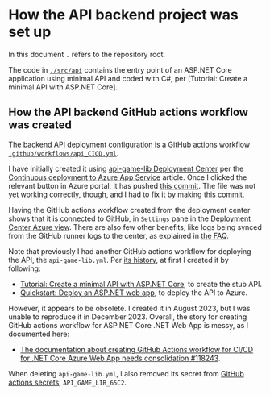 # How the API backend project was set up

In this document `.` refers to the repository root.

The code in [`./src/api`] contains the entry point of an ASP.NET Core application
using minimal API and coded with C#, per [Tutorial: Create a minimal API with ASP.NET Core].

## How the API backend GitHub actions workflow was created

The backend API deployment configuration is a GitHub actions workflow [`.github/workflows/api_CICD.yml`].

I have initially created it using [api-game-lib Deployment Center] per the [Continuous deployment to Azure App Service]
article. Once I clicked the relevant button in Azure portal, it has pushed
[this commit][commit with API GHAW from Depl Center].
The file was not yet working correctly, though, and I had to fix it by making [this commit][commit with API GHAW fix].

Having the GitHub actions workflow created from the deployment center shows that it is connected to GitHub, in `Settings`
pane in the [Deployment Center Azure view][api-game-lib Deployment Center]. There are also few other benefits, like
logs being synced from the GitHub runner logs to the center, as explained in [the FAQ][Azure App Service CD FAQ].

Note that previously I had another GitHub actions workflow for deploying the API, the `api-game-lib.yml`.
Per [its history][api-game-lib.yml git history], at first I created it by following:

- [Tutorial: Create a minimal API with ASP.NET Core](https://learn.microsoft.com/en-us/aspnet/core/tutorials/min-web-api?view=aspnetcore-8.0&tabs=visual-studio),
to create the stub API.
- [Quickstart: Deploy an ASP.NET web app](https://learn.microsoft.com/en-us/azure/app-service/quickstart-dotnetcore?tabs=net70&pivots=development-environment-vs),
to deploy the API to Azure.

However, it appears to be obsolete. I created it in August 2023, but I was unable to reproduce it in December 2023.
Overall, the story for creating GitHub actions workflow for ASP.NET Core .NET Web App is messy, as I documented here:

- [The documentation about creating GitHub Actions workflow for CI/CD for .NET Core Azure Web App needs consolidation #118243](https://github.com/MicrosoftDocs/azure-docs/issues/118243).

When deleting `api-game-lib.yml`, I also removed its secret from [GitHub actions secrets], `API_GAME_LIB_65C2`.

<!--
--------------------------------------------------------------------------------
references
--------------------------------------------------------------------------------
-->

[Azure App Service CD FAQ]: https://learn.microsoft.com/en-us/azure/app-service/deploy-continuous-deployment?tabs=github#frequently-asked-questions
[Continuous deployment to Azure App Service]: https://learn.microsoft.com/en-us/azure/app-service/deploy-continuous-deployment?tabs=github
[GitHub actions secrets]: https://github.com/konrad-jamrozik/game/settings/secrets/actions
[`./src/api`]: ../src/api
[`.github/workflows/api_CICD.yml`]: ../.github/workflows/api_CICD.yml
[api-game-lib Deployment Center]: https://portal.azure.com/#@spawarottijamro.onmicrosoft.com/resource/subscriptions/8695c84c-09a4-4b50-994f-a2fa7f36cc92/resourceGroups/game-web/providers/Microsoft.Web/sites/api-game-lib/vstscd
[api-game-lib.yml git history]: https://github.com/konrad-jamrozik/game/commits/main/.github/workflows/api-game-lib.yml
[commit with API GHAW fix]: https://github.com/konrad-jamrozik/game/commit/463e9e74ef2b89cbb2ef1755b0bfb830208722f4
[commit with API GHAW from Depl Center]: https://github.com/konrad-jamrozik/game/commit/9f1f5143aab4953ffc821fda2b0f18cb9825dc18
